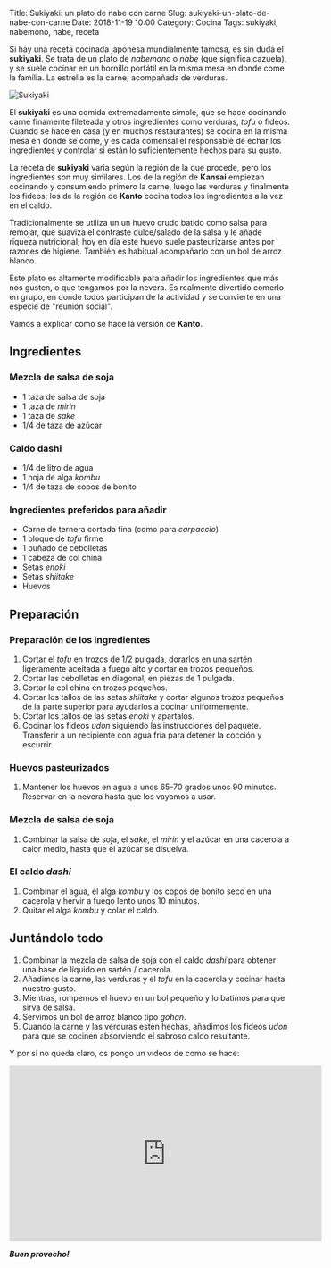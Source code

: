 Title: Sukiyaki: un plato de nabe con carne
Slug: sukiyaki-un-plato-de-nabe-con-carne
Date: 2018-11-19 10:00
Category: Cocina
Tags: sukiyaki, nabemono, nabe, receta



Si hay una receta cocinada japonesa mundialmente famosa, es sin duda el **sukiyaki**. Se trata de un plato de *nabemono* o *nabe* (que significa cazuela), y se suele cocinar en un hornillo portátil en la misma mesa en donde come la família. La estrella es la carne, acompañada de verduras.

![Sukiyaki]({static}/images/sukiyaki.jpg)

El **sukiyaki** es una comida extremadamente simple, que se hace cocinando carne finamente fileteada y otros ingredientes como verduras, *tofu* o fideos. Cuando se hace en casa (y en muchos restaurantes) se cocina en la misma mesa en donde se come, y es cada comensal el responsable de echar los ingredientes y controlar si están lo suficientemente hechos para su gusto.

La receta de **sukiyaki** varia según la región de la que procede, pero los ingredientes son muy similares. Los de la región de **Kansai** empiezan cocinando y consumiendo primero la carne, luego las verduras y finalmente los fideos; los de la región de **Kanto** cocina todos los ingredientes a la vez en el caldo.

Tradicionalmente se utiliza un un huevo crudo batido como salsa para remojar, que suaviza el contraste dulce/salado de la salsa y le añade riqueza nutricional; hoy en día este huevo suele pasteurizarse antes por razones de higiene. También es habitual acompañarlo con un bol de arroz blanco.

Este plato es altamente modificable para añadir los ingredientes que más nos gusten, o que tengamos por la nevera. Es realmente divertido comerlo en grupo, en donde todos participan de la actividad y se convierte en una especie de "reunión social".

Vamos a explicar como se hace la versión de **Kanto**.

## Ingredientes

### Mezcla de salsa de soja

* 1 taza de salsa de soja
* 1 taza de *mirin*
* 1 taza de *sake*
* 1/4 de taza de azúcar

### Caldo dashi

* 1/4 de litro de agua
* 1 hoja de alga *kombu*
* 1/4 de taza de copos de bonito

### Ingredientes preferidos para añadir

* Carne de ternera cortada fina (como para *carpaccio*)
* 1 bloque de *tofu* firme
* 1 puñado de cebolletas
* 1 cabeza de col china
* Setas *enoki*
* Setas *shiitake*
* Huevos

## Preparación

### Preparación de los ingredientes

1. Cortar el *tofu* en trozos de 1/2 pulgada, dorarlos en una sartén ligeramente aceitada a fuego alto y cortar en trozos pequeños.
2. Cortar las cebolletas en diagonal, en piezas de 1 pulgada.
3. Cortar la col china en trozos pequeños.
4. Cortar los tallos de las setas *shiitake* y cortar algunos trozos pequeños de la parte superior para ayudarlos a cocinar uniformemente.
5. Cortar los tallos de las setas *enoki* y apartalos.
6. Cocinar los fideos *udon* siguiendo las instrucciones del paquete. Transferir a un recipiente con agua fría para detener la cocción y escurrir.

### Huevos pasteurizados

1. Mantener los huevos en agua a unos 65-70 grados unos 90 minutos. Reservar en la nevera hasta que los vayamos a usar.

### Mezcla de salsa de soja

1. Combinar la salsa de soja, el *sake*, el *mirin* y el azúcar en una cacerola a calor medio, hasta que el azúcar se disuelva.

### El caldo *dashi*

1. Combinar el agua, el alga *kombu* y los copos de bonito seco en una cacerola y hervir a fuego lento unos 10 minutos.
2. Quitar el alga *kombu* y colar el caldo.

## Juntándolo todo

1. Combinar la mezcla de salsa de soja con el caldo *dashi* para obtener una base de líquido en sartén / cacerola.
2. Añadimos la carne, las verduras y el *tofu* en la cacerola y cocinar hasta nuestro gusto.
3. Mientras, rompemos el huevo en un bol pequeño y lo batimos para que sirva de salsa.
4. Servimos un bol de arroz blanco tipo *gohan*.
5. Cuando la carne y las verduras estén hechas, añadimos los fideos *udon* para que se cocinen absorviendo el sabroso caldo resultante.

Y por si no queda claro, os pongo un vídeos de como se hace:

<iframe width="560" height="315" src="https://www.youtube.com/embed/1U96Y1bPRjc" frameborder="0" allow="autoplay; encrypted-media" allowfullscreen></iframe>

***Buen provecho!***
